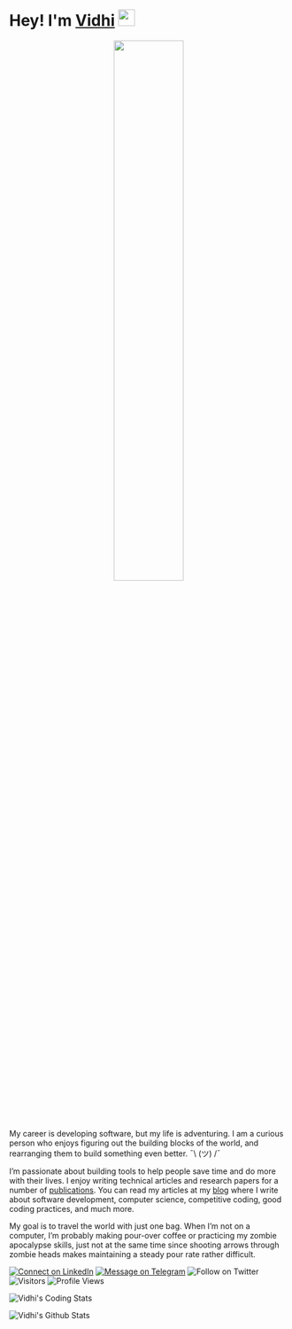 # Hey! I'm [Vidhi](https://vidhi-mody.netlify.app/) <img src="https://github.com/vidhi-mody/vidhi-mody/blob/master/gifs/smiley.gif" width= 30px>

<p align="center">
<img src="https://github.com/vidhi-mody/vidhi-mody/blob/master/gifs/hi.gif" class="center" width= 50%>
</p>

My career is developing software, but my life is adventuring. I am a curious person who enjoys figuring out the building blocks of the world, and rearranging them to build something even better. ¯\ (ツ) /¯

I’m passionate about building tools to help people save time and do more with their lives. I enjoy writing technical articles and research papers for a number of [publications](https://scholar.google.com/citations?user=IbedRsUAAAAJ&hl=en). You can read my articles at my [blog](https://vidhi-mody.netlify.app/hi/) where I write about software development, computer science, competitive coding, good coding practices, and much more.

My goal is to travel the world with just one bag. When I’m not on a computer, I’m probably making pour-over coffee or practicing my zombie apocalypse skills, just not at the same time since shooting arrows through zombie heads makes maintaining a steady pour rate rather difficult.

[![Connect on LinkedIn](https://img.shields.io/badge/--linkedin?label=LinkedIn&logo=LinkedIn&style=social)](https://www.linkedin.com/in/vidhi-m)
[![Message on Telegram](https://img.shields.io/badge/--telegram?label=Telegram&logo=Telegram&style=social)](https://t.me/the_girl_on_fire) 
![Follow on Twitter](https://img.shields.io/twitter/follow/vidhi_mody?label=Follow&style=social)
![Visitors](https://visitor-badge.laobi.icu/badge?page_id=vidhi-mody&color=blue)
![Profile Views](https://komarev.com/ghpvc/?username=vidhi-mody)

![Vidhi's Coding Stats](https://github-readme-stats.vercel.app/api/top-langs/?username=vidhi-mody&layout=compact)

![Vidhi's Github Stats](https://github-readme-stats.vercel.app/api?username=vidhi-mody&show_icons=true)



